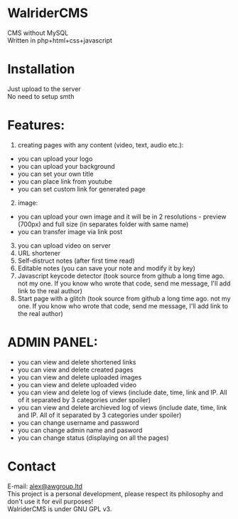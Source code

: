 # WalriderCMS
CMS without MySQL<br>
Written in php+html+css+javascript

# Installation

Just upload to the server<br>
No need to setup smth

# Features:

1. creating pages with any content (video, text, audio etc.):
- you can upload your logo
- you can upload your background
- you can set your own title
- you can place link from youtube
- you can set custom link for generated page
2. image:
- you can upload your own image and it will be in 2 resolutions - preview (700px) and full size (in separates folder with same name)
- you can transfer image via link post
3. you can upload video on server
4. URL shortener
5. Self-distruct notes (after first time read)
6. Editable notes (you can save your note and modify it by key)
7. Javascript keycode detector (took source from github a long time ago. not my one. If you know who wrote that code, send me message, I'll add link to the real author)
8. Start page with a glitch (took source from github a long time ago. not my one. If you know who wrote that code, send me message, I'll add link to the real author)

# ADMIN PANEL:

- you can view and delete shortened links
- you can view and delete created pages
- you can view and delete uploaded images
- you can view and delete uploaded video
- you can view and delete log of views (include date, time, link and IP. All of it separated by 3 categories under spoiler)
- you can view and delete archieved log of views (include date, time, link and IP. All of it separated by 3 categories under spoiler)
- you can change username and password
- you can change admin name and pasword
- you can change status (displaying on all the pages)

# Contact
E-mail: alex@awgroup.ltd<br>
This project is a personal development, please respect its philosophy and don't use it for evil purposes!<br>
WalriderCMS is under GNU GPL v3. 
